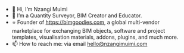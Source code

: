 - 👋 Hi, I’m Nzangi Muimi
- 👀 I’m a Quantity Surveyor, BIM Creator and Educator.
- ⭐ Founder of https://bimgoodies.com, a global multi-vendor marketplace for exchanging BIM objects, software and project templates, visualisation materials, addons, plugins, and much more.
- 📫 How to reach me: via email hello@nzangimuimi.com

<!---
Muimi81/Muimi81 is a ✨ special ✨ repository because its `README.md` (this file) appears on your GitHub profile.
You can click the Preview link to take a look at your changes.
--->
